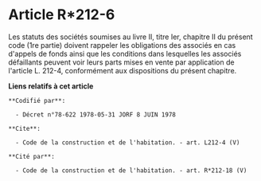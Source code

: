 # Article R*212-6

Les statuts des sociétés soumises au livre II, titre Ier, chapitre II du présent code (1re partie) doivent rappeler les
obligations des associés en cas d'appels de fonds ainsi que les conditions dans lesquelles les associés défaillants peuvent
voir leurs parts mises en vente par application de l'article L. 212-4, conformément aux dispositions du présent chapitre.

**Liens relatifs à cet article**

	**Codifié par**:

	  - Décret n°78-622 1978-05-31 JORF 8 JUIN 1978

	**Cite**:

	  - Code de la construction et de l'habitation. - art. L212-4 (V)

	**Cité par**:

	  - Code de la construction et de l'habitation. - art. R*212-18 (V)
